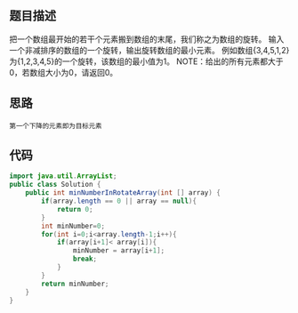 ## 题目描述

把一个数组最开始的若干个元素搬到数组的末尾，我们称之为数组的旋转。 输入一个非减排序的数组的一个旋转，输出旋转数组的最小元素。 例如数组{3,4,5,1,2}为{1,2,3,4,5}的一个旋转，该数组的最小值为1。 NOTE：给出的所有元素都大于0，若数组大小为0，请返回0。

## 思路

```
第一个下降的元素即为目标元素
```

## 代码

```java
import java.util.ArrayList;
public class Solution {
    public int minNumberInRotateArray(int [] array) {
        if(array.length == 0 || array == null){
            return 0;
        }
        int minNumber=0;
        for(int i=0;i<array.length-1;i++){
            if(array[i+1]< array[i]){
                minNumber = array[i+1];
                break;
            }
        }
        return minNumber;
    }
}
```

